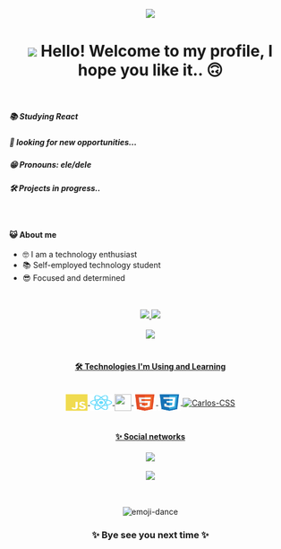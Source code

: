 <p align="center"> 

  <img src="https://profile-counter.glitch.me/CarloshDevBR/count.svg" />

</p>

<div align="center">
  <h1><img src="https://raw.githubusercontent.com/kaueMarques/kaueMarques/master/hi.gif" height="30px" /> Hello! Welcome to my profile, I hope you like it.. 🙃 </h1>
</div>

<br>

##### 📚  Studying React
##### 🔎  looking for new opportunities...
##### 😁  Pronouns: ele/dele
##### 🛠️  Projects in progress..

<br>

#### 😺 About me
- 🤓 I am a technology enthusiast
- 📚 Self-employed technology student
- 😎 Focused and determined

<br>
<br>

<div align="center">

  <a href="https://github.com/CarloshDevBR">

  <img height="180em" src="https://github-readme-stats.vercel.app/api?username=CarloshDevBR&show_icons=true&theme=tokyonight&include_all_commits=true&count_private=true"/>

  <img height="180em" src="https://github-readme-stats.vercel.app/api/top-langs/?username=CarloshDevBR&layout=compact&langs_count=7&theme=tokyonight"/>
</div>
<br> 
<div align="center">
 <img src="https://github-readme-streak-stats.herokuapp.com/?user=CarloshDevBR&theme=tokyonight&count_private=true&show_icons=true&title_color=6e40c9&icon_color=6e40c9&line_height=10" height ="165"/>
</div>
 
<br>
 
 <h4 align="center">🛠️ Technologies I'm Using and Learning </h4>
 
<div align="center" style="display: inline_block"><br>
  <img align="center" alt="Carlos-Js" height="30" width="40" src="https://raw.githubusercontent.com/devicons/devicon/master/icons/javascript/javascript-plain.svg">

  <img align="center" alt="Carlos-React" height="30" width="40" src="https://raw.githubusercontent.com/devicons/devicon/master/icons/react/react-original.svg">
  
  <img align="center" height="30" width="30" src="https://raw.githubusercontent.com/styled-components/brand/master/styled-components.png" />

  <img align="center" alt="Carlos-HTML" height="30" width="40" src="https://raw.githubusercontent.com/devicons/devicon/master/icons/html5/html5-original.svg">

  <img align="center" alt="Carlos-CSS" height="30" width="40" src="https://raw.githubusercontent.com/devicons/devicon/master/icons/css3/css3-original.svg">
  
  <img align="center" alt="Carlos-CSS" height="30" width="40" src="https://cdn.jsdelivr.net/gh/devicons/devicon/icons/git/git-original.svg" />
</div>

<br>

<h4 align="center">✨ Social networks</h4>
 
<div align="center"> 
  <a href = "mailto:carloshdevbr@gmail.com"><img src="https://img.shields.io/badge/-Gmail-%23333?style=for-the-badge&logo=gmail&logoColor=white" target="_blank"></a>

  <a href="https://www.linkedin.com/in/carlos-henrique-silva-5588bb21b" target="_blank"><img src="https://img.shields.io/badge/-LinkedIn-%230077B5?style=for-the-badge&logo=linkedin&logoColor=white" target="_blank"></a> 
</div>

<br>

<p align="center">
<img src="https://user-images.githubusercontent.com/92805039/157175887-86e6dd4e-5855-4796-88bd-798930336fe0.gif"  alt="emoji-dance" />
</p>

<h3 align="center">✨ Bye see you next time  ✨</h3>
